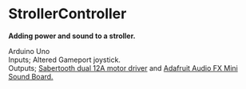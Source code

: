 # StrollerController
**Adding power and sound to a stroller.**

Arduino Uno  
Inputs; Altered Gameport joystick.  
Outputs; [Sabertooth dual 12A motor driver](https://www.dimensionengineering.com/products/sabertooth2x12) 
               and [Adafruit Audio FX Mini Sound Board.](https://www.adafruit.com/product/2341)

